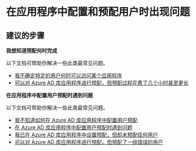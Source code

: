 <properties
  pageTitle="Problems configuring and provisioning users to an application"
  description="在应用程序中配置和预配用户时出现问题"
  service="microsoft.aad"
  resource="Microsoft_AAD_IAM"
  authors="ajamess"
  selfHelpType="generic"
  supportTopicIds="32570260"
  productPesIds="14785"
  cloudEnvironments="public"
 />


# <a name="problems-configuring-and-provisioning-users-to-an-application"></a>在应用程序中配置和预配用户时出现问题

## <a name="recommended-steps"></a>**建议的步骤**

**我想知道预配何时完成**

以下文档可帮助你解决一些此类最常见问题。

  * [我不确定特定的用户何时可以访问某个应用程序](https://docs.microsoft.com/azure/active-directory/application-provisioning-when-will-provisioning-finish-specific-user/?WT.mc_id=UI_AAD_Enterprise_Apps_Support_L2_Overview)
  * [可以对 Azure AD 库应用程序进行预配，但预配过程花费了几个小时甚至更长](https://docs.microsoft.com/azure/active-directory/application-provisioning-when-will-provisioning-finish/?WT.mc_id=UI_AAD_Enterprise_Apps_Support_L2_Overview)

**在应用程序中配置用户预配时遇到问题**

以下文档可帮助你解决一些此类最常见问题。

  * [我不知道如何在 Azure AD 库应用程序中配置用户预配](https://docs.microsoft.com/azure/active-directory/application-provisioning-config-how-to/?WT.mc_id=UI_AAD_Enterprise_Apps_Support_L2_Overview)
  * [在 Azure AD 库应用程序中配置用户预配时遇到问题](https://docs.microsoft.com/azure/active-directory/application-provisioning-config-problem/?WT.mc_id=UI_AAD_Enterprise_Apps_Support_L2_Overview)
  * [我已在 Azure AD 库应用程序中设置预配，但却未预配任何用户](https://docs.microsoft.com/azure/active-directory/application-provisioning-config-problem-no-users-provisioned/?WT.mc_id=UI_AAD_Enterprise_Apps_Support_L2_Overview)
  * [可以对 Azure AD 库应用程序进行预配，但预配了一组错误的用户](https://docs.microsoft.com/azure/active-directory/application-provisioning-config-problem-wrong-users-provisioned/?WT.mc_id=UI_AAD_Enterprise_Apps_Support_L2_Overview)

